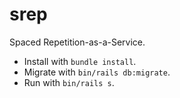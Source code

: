 # srep

Spaced Repetition-as-a-Service.

- Install with `bundle install`.
- Migrate with `bin/rails db:migrate`.
- Run with `bin/rails s`.
